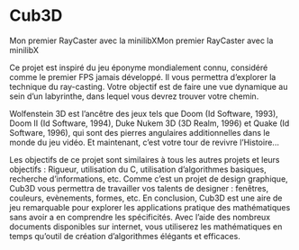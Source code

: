 # Cub3D
Mon premier RayCaster avec la minilibXMon premier RayCaster avec la minilibX

Ce projet est inspiré du jeu éponyme mondialement connu, considéré comme
le premier FPS jamais développé. Il vous permettra d’explorer la technique du
ray-casting. Votre objectif est de faire une vue dynamique au sein d’un labyrinthe, dans
lequel vous devrez trouver votre chemin.

Wolfenstein 3D est l’ancêtre des jeux tels que Doom (Id Software, 1993), Doom II
(Id Software, 1994), Duke Nukem 3D (3D Realm, 1996) et Quake (Id Software, 1996),
qui sont des pierres angulaires additionnelles dans le monde du jeu vidéo.
Et maintenant, c’est votre tour de revivre l’Histoire...

Les objectifs de ce projet sont similaires à tous les autres projets et leurs objectifs :
Rigueur, utilisation du C, utilisation d’algorithmes basiques, recherche d’informations, etc.
Comme c’est un projet de design graphique, Cub3D vous permettra de travailler vos
talents de designer : fenêtres, couleurs, evènements, formes, etc.
En conclusion, Cub3D est une aire de jeu remarquable pour explorer les applications
pratique des mathématiques sans avoir a en comprendre les spécificités.
Avec l’aide des nombreux documents disponibles sur internet, vous utiliserez les mathématiques en temps qu’outil de création d’algorithmes élégants et efficaces.
